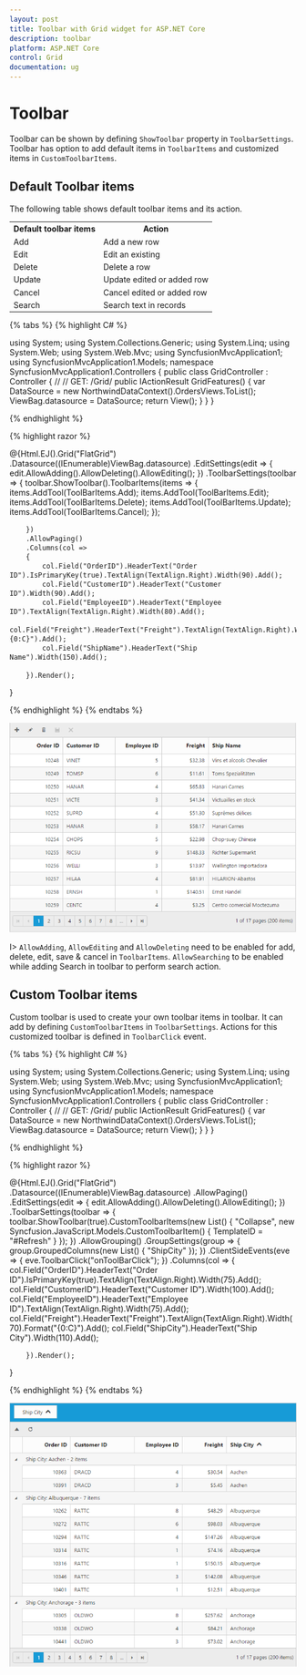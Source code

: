 ```yaml
---
layout: post
title: Toolbar with Grid widget for ASP.NET Core
description: toolbar 
platform: ASP.NET Core
control: Grid
documentation: ug
---
```


# Toolbar

Toolbar can be shown by defining `ShowToolbar` property in `ToolbarSettings`. Toolbar has option to add default items in `ToolbarItems` and customized items in `CustomToolbarItems`.

## Default Toolbar items

The following table shows default toolbar items and its action. 

<table>
<tr>
<th>
Default toolbar items</th><th>
Action</th></tr>
<tr>
<td>
Add</td><td>
Add a new row</td></tr>
<tr>
<td>
Edit</td><td>
Edit an existing</td></tr>
<tr>
<td>
Delete</td><td>
Delete a row</td></tr>
<tr>
<td>
Update</td><td>
Update edited or added row</td></tr>
<tr>
<td>
Cancel</td><td>
Cancel edited or added row</td></tr>
<tr>
<td>
Search</td><td>
Search text in records</td></tr>
</table>

{% tabs %}
{% highlight C# %}

using System;
using System.Collections.Generic;
using System.Linq;
using System.Web;
using System.Web.Mvc;
using SyncfusionMvcApplication1;
using SyncfusionMvcApplication1.Models;
namespace SyncfusionMvcApplication1.Controllers
{
    public class GridController : Controller
    {
        //
        // GET: /Grid/
        public IActionResult GridFeatures()
        {
            var DataSource = new NorthwindDataContext().OrdersViews.ToList();
            ViewBag.datasource = DataSource;
            return View();
        }
    }
}


{% endhighlight  %}

{% highlight razor %}

@{Html.EJ().Grid<object>("FlatGrid")
        .Datasource((IEnumerable<object>)ViewBag.datasource)
        .EditSettings(edit => { edit.AllowAdding().AllowDeleting().AllowEditing(); })
        .ToolbarSettings(toolbar =>
        {
            toolbar.ShowToolbar().ToolbarItems(items =>
            {
                items.AddTool(ToolBarItems.Add);
                items.AddTool(ToolBarItems.Edit);
                items.AddTool(ToolBarItems.Delete);
                items.AddTool(ToolBarItems.Update);
                items.AddTool(ToolBarItems.Cancel);
            });

        })
        .AllowPaging()
        .Columns(col =>
        {
            col.Field("OrderID").HeaderText("Order ID").IsPrimaryKey(true).TextAlign(TextAlign.Right).Width(90).Add();
            col.Field("CustomerID").HeaderText("Customer ID").Width(90).Add();
            col.Field("EmployeeID").HeaderText("Employee ID").TextAlign(TextAlign.Right).Width(80).Add();
            col.Field("Freight").HeaderText("Freight").TextAlign(TextAlign.Right).Width(80).Format("{0:C}").Add();
            col.Field("ShipName").HeaderText("Ship Name").Width(150).Add();

        }).Render();
 }

{% endhighlight %}
{% endtabs %}  

![](Toolbar_images/Toolbar_img1.png)


I> `AllowAdding`, `AllowEditing` and `AllowDeleting` need to be enabled for add, delete, edit, save & cancel in `ToolbarItems`. `AllowSearching` to be enabled while adding Search in toolbar to perform search action.


## Custom Toolbar items

Custom toolbar is used to create your own toolbar items in toolbar. It can add by defining `CustomToolbarItems` in `ToolbarSettings`.  Actions for this customized toolbar is defined in `ToolbarClick` event.

{% tabs %}
{% highlight C# %}

using System;
using System.Collections.Generic;
using System.Linq;
using System.Web;
using System.Web.Mvc;
using SyncfusionMvcApplication1;
using SyncfusionMvcApplication1.Models;
namespace SyncfusionMvcApplication1.Controllers
{
    public class GridController : Controller
    {
        //
        // GET: /Grid/
        public IActionResult GridFeatures()
        {
            var DataSource = new NorthwindDataContext().OrdersViews.ToList();
            ViewBag.datasource = DataSource;
            return View();
        }
    }
}


{% endhighlight  %}

{% highlight razor %}

@{Html.EJ().Grid<OrdersView>("FlatGrid")
        .Datasource((IEnumerable<object>)ViewBag.datasource)
        .AllowPaging()
        .EditSettings(edit => { edit.AllowAdding().AllowDeleting().AllowEditing(); })
        .ToolbarSettings(toolbar =>
            {
                toolbar.ShowToolbar(true).CustomToolbarItems(new List<object>() { "Collapse", new Syncfusion.JavaScript.Models.CustomToolbarItem() { TemplateID = "#Refresh" } });
            })
        .AllowGrouping()
        .GroupSettings(group => { group.GroupedColumns(new List<String>() { "ShipCity" }); })
        .ClientSideEvents(eve => { eve.ToolbarClick("onToolBarClick"); })
        .Columns(col =>
        {
            col.Field("OrderID").HeaderText("Order ID").IsPrimaryKey(true).TextAlign(TextAlign.Right).Width(75).Add();
            col.Field("CustomerID").HeaderText("Customer ID").Width(100).Add();
            col.Field("EmployeeID").HeaderText("Employee ID").TextAlign(TextAlign.Right).Width(75).Add();
            col.Field("Freight").HeaderText("Freight").TextAlign(TextAlign.Right).Width(70).Format("{0:C}").Add();
            col.Field("ShipCity").HeaderText("Ship City").Width(110).Add();

        }).Render();
}

<style type="text/css" class="cssStyles">
    .Collapse:before {
        content: "\e625";
    }

    .refresh:before {
        content: "\e677";
    }
</style>

<script id="Refresh" type="text/x-jsrender">
    <a class="e-toolbaricons e-icon refresh" />
</script>

<script type="text/javascript">
    function onToolBarClick(args) {
        var tbarObj = $(args.target),
          grid = this;
        if (tbarObj.hasClass("Collapse")) grid.collapseAll(); //collapse Grid using grid instance, `this` is grid instance
        else grid.refreshContent(); //refresh content using grid instance
    }
</script>
{% endhighlight %}
{% endtabs %}  

![](Toolbar_images/Toolbar_img2.png)
